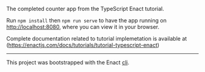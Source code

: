 The completed counter app from the TypeScript Enact tutorial.

Run `npm install` then `npm run serve` to have the app running on [http://localhost:8080](http://localhost:8080), where you can view it in your browser.

Complete documentation related to tutorial implemetation is available at (https://enactjs.com/docs/tutorials/tutorial-typescript-enact)

---

This project was bootstrapped with the Enact [cli](https://github.com/enactjs/cli).
